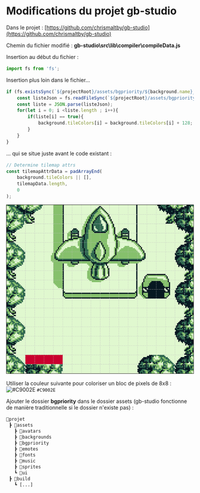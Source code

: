 # Modifications du projet **gb-studio**
Dans le projet : [https://github.com/chrismaltby/gb-studio](https://github.com/chrismaltby/gb-studio)

Chemin du fichier modifié : **gb-studio\src\lib\compiler\compileData.js**


Insertion au début du fichier :
```javascript
import fs from 'fs';
```
Insertion plus loin dans le fichier...
```js
if (fs.existsSync(`${projectRoot}/assets/bgpriority/${background.name}_priority.json`)) {
	const listeJson = fs.readFileSync(`${projectRoot}/assets/bgpriority/${background.name}_priority.json`,'UTF-8');
	const liste = JSON.parse(listeJson);
	for(let i = 0; i <liste.length ; i++){
		if(liste[i] == true){
			background.tileColors[i] = background.tileColors[i] + 128;
		}
	}
}		
```
... qui se situe juste avant le code existant :
```javascript
// Determine tilemap attrs
const tilemapAttrData = padArrayEnd(
	background.tileColors || [],
	tilemapData.length,
	0
);
```

![launch_site with priority in red](https://github.com/Fralacticus/generateur_bgpriority/blob/main/captures/launch_site_avec_priorite.png)

Utiliser la couleur suivante pour coloriser un bloc de pixels de 8x8 :    ![#C9002E](https://via.placeholder.com/15/C9002E/000000?text=+) `#C9002E`

Ajouter le dossier **bgpriority** dans le dossier assets (gb-studio fonctionne de manière traditionnelle si le dossier n'existe pas) :
```
📂projet
 ┣ 📂assets
   ┣ 📂avatars
   ┣ 📂backgrounds
   ┣ 📂bgpriority
   ┣ 📂emotes
   ┣ 📂fonts
   ┣ 📂music
   ┣ 📂sprites
   ┗ 📂ui
 ┣ 📂build
   ┗ [...]
```
